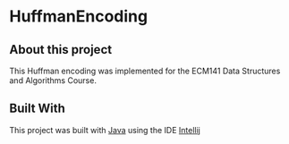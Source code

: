 # HuffmanEncoding

## About this project
This Huffman encoding was implemented for the ECM141 Data Structures and Algorithms Course.

## Built With
This project was built with [Java](https://www.oracle.com/hk/java/technologies/javase-downloads.html) using the IDE [Intellij](https://www.jetbrains.com/idea/)
